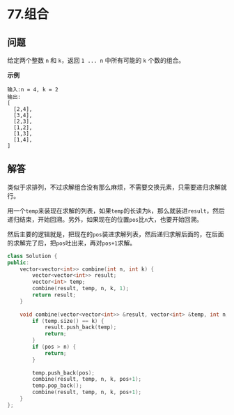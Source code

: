 # 77.组合

## 问题
给定两个整数 `n` 和 `k`，返回 `1 ... n` 中所有可能的 `k` 个数的组合。

**示例**
```
输入:n = 4, k = 2
输出:
[
  [2,4],
  [3,4],
  [2,3],
  [1,2],
  [1,3],
  [1,4],
]
```

## 解答
类似于求排列，不过求解组合没有那么麻烦，不需要交换元素，只需要递归求解就行。

用一个`temp`来装现在求解的列表，如果`temp`的长读为`k`，那么就装进`result`，然后递归结束，开始回溯。另外，如果现在的位置`pos`比`n`大，也要开始回溯。

然后主要的逻辑就是，把现在的`pos`装进求解列表，然后递归求解后面的，在后面的求解完了后，把`pos`吐出来，再对`pos+1`求解。


```C++
class Solution {
public:
    vector<vector<int>> combine(int n, int k) {
        vector<vector<int>> result;
        vector<int> temp;
        combine(result, temp, n, k, 1);
        return result;
    }
    
    void combine(vector<vector<int>> &result, vector<int> &temp, int n, int k, int pos) {
        if (temp.size() == k) {
            result.push_back(temp);
            return;
        }
        if (pos > n) {
            return;
        }
        
        temp.push_back(pos);
        combine(result, temp, n, k, pos+1);
        temp.pop_back();
        combine(result, temp, n, k, pos+1);
    }
};
```
